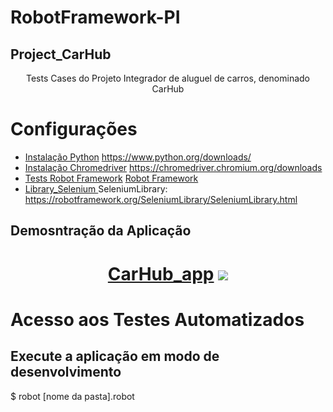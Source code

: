 # RobotFramework-PI

## Project_CarHub
<p align="center">Tests Cases do Projeto Integrador de aluguel de carros, denominado CarHub</p>


Configurações
=================
<!--ts-->
   * [Instalação Python](#instalacao) https://www.python.org/downloads/
   * [Instalação Chromedriver](#instalacao) https://chromedriver.chromium.org/downloads
   * [Tests Robot Framework](#testes) [Robot Framework](https://robotframework.org/)
   * [Library_Selenium ](#testes) SeleniumLibrary: https://robotframework.org/SeleniumLibrary/SeleniumLibrary.html
<!--te-->

## Demosntração da Aplicação
<h1 align="center">
  <a href=“https://carhub-dh.vercel.app/">CarHub_app</a>
  <img src="/_next/static/media/logo.525b8b3e.svg"/>
</h1>

# Acesso aos Testes Automatizados

## Execute a aplicação em modo de desenvolvimento
$ robot  [nome da pasta].robot



